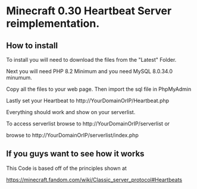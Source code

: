 # Minecraft 0.30 Heartbeat Server reimplementation.

## How to install

To install you will need to download the files from the "Latest" Folder.

Next you will need PHP 8.2 Minimum and you need MySQL 8.0.34.0 minumum.

Copy all the files to your web page. Then import the sql file in PhpMyAdmin

Lastly set your Heartbeat to http://YourDomainOrIP/Heartbeat.php

Everything should work and show on your serverlist.

To access serverlist browse to http://YourDomainOrIP/serverlist or

browse to http://YourDomainOrIP/serverlist/index.php

## If you guys want to see how it works

This Code is based off of the principles shown at

https://minecraft.fandom.com/wiki/Classic_server_protocol#Heartbeats
